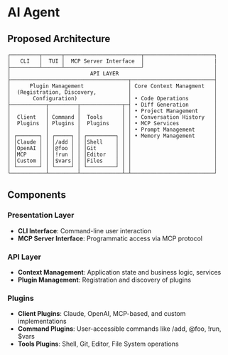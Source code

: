 # AI Agent

## Proposed Architecture

```
┌─────────┬──────┬────────────────────────┬──────────────────────┐
│   CLI   │  TUI │  MCP Server Interface  │                      |
├─────────┴──────┴────────────────────────┘                      │
│                         API LAYER                              │
├─────────────────────────────────────┬──────────────────────────┤
│      Plugin Management              │ Core Context Managment   │
│  (Registration, Discovery,          │                          │
│       Configuration)                │ • Code Operations        │
├───────────┬─────────┬─────────────┬─┤ • Diff Generation        │
│           │         │             │ │ • Project Management     │
│  Client   │ Command │  Tools      │ │ • Conversation History   │
│  Plugins  │ Plugins │  Plugins    │ │ • MCP Services           │
│           │         │             │ │ • Prompt Management      │
│ ┌───────┐ │ ┌─────┐ │ ┌─────────┐ │ │ • Memory Management      │
│ │Claude │ │ │/add │ │ │Shell    │ │ │                          │
│ │OpenAI │ │ │@foo │ │ │Git      │ │ │                          │
│ │MCP    │ │ │!run │ │ │Editor   │ │ │                          │
│ │Custom │ │ │$vars│ │ │Files    │ │ │                          │
│ └───────┘ │ └─────┘ │ └─────────┘ │ │                          │
└───────────┴─────────┴─────────────┴─┴──────────────────────────┘
```

## Components

### Presentation Layer
- **CLI Interface**: Command-line user interaction
- **MCP Server Interface**: Programmatic access via MCP protocol

### API Layer
- **Context Management**: Application state and business logic, services
- **Plugin Management**: Registration and discovery of plugins

### Plugins
- **Client Plugins**: Claude, OpenAI, MCP-based, and custom implementations
- **Command Plugins**: User-accessible commands like /add, @foo, !run, $vars
- **Tools Plugins**: Shell, Git, Editor, File System operations
